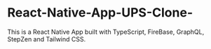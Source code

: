# React-Native-App-UPS-Clone-
This is a React Native App built with TypeScript, FireBase, GraphQL, StepZen and Tailwind CSS. 
